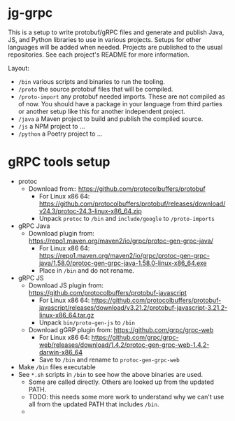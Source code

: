 # jg-grpc

This is a setup to write protobuf/gRPC files and generate and publish Java, JS, and Python libraries to use in various projects. Setups for other languages will be added when needed.  Projects are published to the usual repositories. See each project's README for more information.

Layout:
* `/bin` various scripts and binaries to run the tooling.
* `/proto` the source protobuf files that will be compiled.
* `/proto-import` any protobuf needed imports. These are not compiled as of now. You should have a package in your language from third parties or another setup like this for another independent project.
* `/java` a Maven project to build and publish the compiled source.
* `/js` a NPM project to ...
* `/python` a Poetry project to ...


# gRPC tools setup
* protoc
  * Download from:: https://github.com/protocolbuffers/protobuf
    * For Linux x86 64: https://github.com/protocolbuffers/protobuf/releases/download/v24.3/protoc-24.3-linux-x86_64.zip
    * Unpack `protoc` to `/bin` and `include/google` to `/proto-imports`
* gRPC Java
  * Download plugin from: https://repo1.maven.org/maven2/io/grpc/protoc-gen-grpc-java/
    * For Linux x86 64: https://repo1.maven.org/maven2/io/grpc/protoc-gen-grpc-java/1.58.0/protoc-gen-grpc-java-1.58.0-linux-x86_64.exe
    * Place in `/bin` and do not rename.
* gRPC JS
  * Download JS plugin from: https://github.com/protocolbuffers/protobuf-javascript
    * For Linux x86 64: https://github.com/protocolbuffers/protobuf-javascript/releases/download/v3.21.2/protobuf-javascript-3.21.2-linux-x86_64.tar.gz
    * Unpack `bin/proto-gen-js` to `/bin`
  * Download gGRP plugin from: https://github.com/grpc/grpc-web
    * For Linux x86 64: https://github.com/grpc/grpc-web/releases/download/1.4.2/protoc-gen-grpc-web-1.4.2-darwin-x86_64
    * Save to `/bin` and rename to `protoc-gen-grpc-web`
* Make `/bin` files executable
* See `*.sh` scripts in `/bin` to see how the above binaries are used.
  * Some are called directly. Others are looked up from the updated PATH.
  * TODO: this needs some more work to understand why we can't use all from the updated PATH that includes `/bin`.
  * 